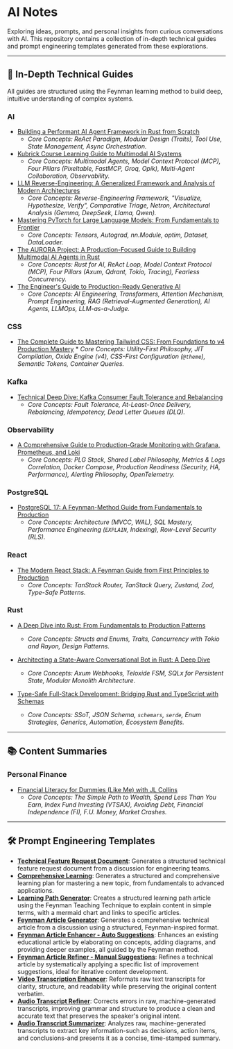 # AI Notes

Exploring ideas, prompts, and personal insights from curious conversations with AI. This repository contains a collection of in-depth technical guides and prompt engineering templates generated from these explorations.

-----

## 🚀 In-Depth Technical Guides

All guides are structured using the Feynman learning method to build deep, intuitive understanding of complex systems. 

### AI

*   [Building a Performant AI Agent Framework in Rust from Scratch](./technical_guides/ai/rust-ai-agent-framework-from-scratch.md)
    *   *Core Concepts: ReAct Paradigm, Modular Design (Traits), Tool Use, State Management, Async Orchestration.*
*   [Kubrick Course Learning Guide to Multimodal AI Systems](./technical_guides/ai/kubrick-course-learning-guide.md)
    *   *Core Concepts: Multimodal Agents, Model Context Protocol (MCP), Four Pillars (Pixeltable, FastMCP, Groq, Opik), Multi-Agent Collaboration, Observability.*
*   [LLM Reverse-Engineering: A Generalized Framework and Analysis of Modern Architectures](./technical_guides/ai/llm-reverse-engineering.md)
    *   *Core Concepts: Reverse-Engineering Framework, "Visualize, Hypothesize, Verify", Comparative Triage, Netron, Architectural Analysis (Gemma, DeepSeek, Llama, Qwen).*
*   [Mastering PyTorch for Large Language Models: From Fundamentals to Frontier](./technical_guides/ai/mastering-pytorch-for-llms.md)
    *   *Core Concepts: Tensors, Autograd, nn.Module, optim, Dataset, DataLoader.*
*   [The AURORA Project: A Production-Focused Guide to Building Multimodal AI Agents in Rust](./technical_guides/ai/rust-multimodel-ai-agents.md)
    *   *Core Concepts: Rust for AI, ReAct Loop, Model Context Protocol (MCP), Four Pillars (Axum, Qdrant, Tokio, Tracing), Fearless Concurrency.*
*   [The Engineer's Guide to Production-Ready Generative AI](./technical_guides/ai/the-engineer-guide-to-production-ready-generative-ai.md)
    *   *Core Concepts: AI Engineering, Transformers, Attention Mechanism, Prompt Engineering, RAG (Retrieval-Augmented Generation), AI Agents, LLMOps, LLM-as-a-Judge.*

### CSS

 *   [The Complete Guide to Mastering Tailwind CSS: From Foundations to v4 Production Mastery](./technical_guides/css/the-complete-guide-to-mastering-tailwind-css.md)     * *Core Concepts: Utility-First Philosophy, JIT Compilation, Oxide Engine (v4), CSS-First Configuration (`@theme`), Semantic Tokens, Container Queries.*

### Kafka

*   [Technical Deep Dive: Kafka Consumer Fault Tolerance and Rebalancing](./technical_guides/kafka/kafka-consumer-fault-tolerance-and-rebalancing.md)
    *   *Core Concepts: Fault Tolerance, At-Least-Once Delivery, Rebalancing, Idempotency, Dead Letter Queues (DLQ).*

### Observability

*   [A Comprehensive Guide to Production-Grade Monitoring with Grafana, Prometheus, and Loki](./technical_guides/observability/a-mcoprehensive-guide-to-production-grade-monitoring-with-grafana-prometheus-and-loki.md)
    *   *Core Concepts: PLG Stack, Shared Label Philosophy, Metrics & Logs Correlation, Docker Compose, Production Readiness (Security, HA, Performance), Alerting Philosophy, OpenTelemetry.*
      

### PostgreSQL

*   [PostgreSQL 17: A Feynman-Method Guide from Fundamentals to Production](./technical_guides/postgresql/gpostresql-a-feynman-method-guide-from-fundamentals-to-production.md)
    *   *Core Concepts: Architecture (MVCC, WAL), SQL Mastery, Performance Engineering (`EXPLAIN`, Indexing), Row-Level Security (RLS).*

### React

 *   [The Modern React Stack: A Feynman Guide from First Principles to Production](./technical_guides/react/the-modern-react-stack-a-feynman-guide-from-first-principles-to-production.md)     
     *   *Core Concepts: TanStack Router, TanStack Query, Zustand, Zod, Type-Safe Patterns.*

### Rust

*   [A Deep Dive into Rust: From Fundamentals to Production Patterns](./technical_guides/rust/a-edep-dive-into-rust-from-fundamentals-to-production-patterns.md)
    *   *Core Concepts: Structs and Enums, Traits, Concurrency with Tokio and Rayon, Design Patterns.*

*   [Architecting a State-Aware Conversational Bot in Rust: A Deep Dive](./technical_guides/rust/architecting-a-state-aware-conversational-bot.md)
    *   *Core Concepts: Axum Webhooks, Teloxide FSM, SQLx for Persistent State, Modular Monolith Architecture.*

*   [Type-Safe Full-Stack Development: Bridging Rust and TypeScript with Schemas](./technical_guides/rust/type-safe-full-stack-development-rust-typescript.md)
    *   *Core Concepts: SSoT, JSON Schema, `schemars`, `serde`, Enum Strategies, Generics, Automation, Ecosystem Benefits.*
-----

## 📚 Content Summaries

### Personal Finance
*   [Financial Literacy for Dummies (Like Me) with JL Collins](./content_summaries/personal_finance/financial-literacy-with-jl-collins.md)
    *   *Core Concepts: The Simple Path to Wealth, Spend Less Than You Earn, Index Fund Investing (VTSAX), Avoiding Debt, Financial Independence (FI), F.U. Money, Market Crashes.*

-----

## 🛠️ Prompt Engineering Templates

*   **[Technical Feature Request Document](./prompts/technical-feature-request-document.md)**: Generates a structured technical feature request document from a discussion for engineering teams.
*   **[Comprehensive Learning](./prompts/comprehensive-learning.md)**: Generates a structured and comprehensive learning plan for mastering a new topic, from fundamentals to advanced applications.
*   **[Learning Path Generator](./prompts/learning-path-generator.md)**: Creates a structured learning path article using the Feynman Teaching Technique to explain content in simple terms, with a mermaid chart and links to specific articles.
*   **[Feynman Article Generator](./prompts/feynman-article-generator.md)**: Generates a comprehensive technical article from a discussion using a structured, Feynman-inspired format.
*   **[Feynman Article Enhancer - Auto Suggestions](./prompts/feynman-article-enhancer.md)**: Enhances an existing educational article by elaborating on concepts, adding diagrams, and providing deeper examples, all guided by the Feynman method.
*   **[Feynman Article Refiner - Manual Suggestions](./prompts/feynman-article-refiner.md)**: Refines a technical article by systematically applying a specific list of improvement suggestions, ideal for iterative content development.
*   **[Video Transcription Enhancer](./prompts/video-transcription-enhancer.md)**: Reformats raw text transcripts for clarity, structure, and readability while preserving the original content verbatim.
*   **[Audio Transcript Refiner](./prompts/audio-transcript-refiner.md)**: Corrects errors in raw, machine-generated transcripts, improving grammar and structure to produce a clean and accurate text that preserves the speaker's original intent.
*   **[Audio Transcript Summarizer](./prompts/audio-transcript-summarizer.md)**: Analyzes raw, machine-generated transcripts to extract key information-such as decisions, action items, and conclusions-and presents it as a concise, time-stamped summary.
